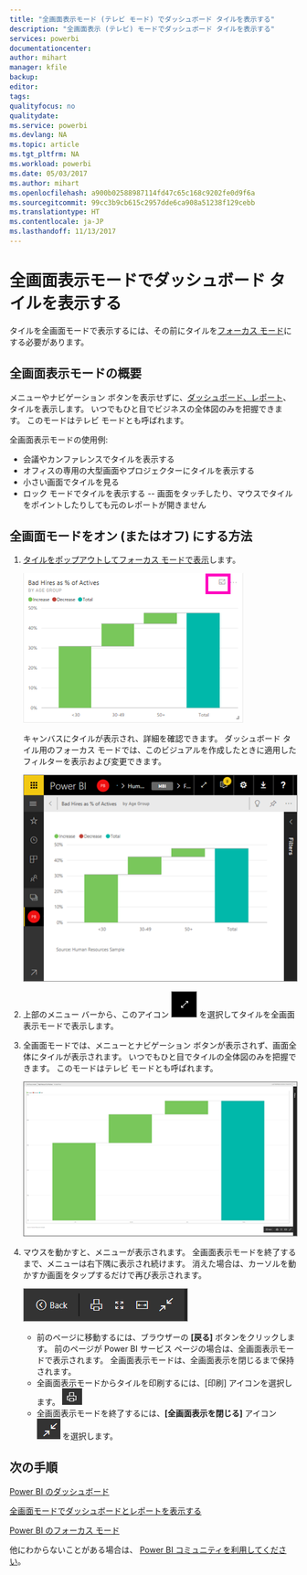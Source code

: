```yaml
---
title: "全画面表示モード (テレビ モード) でダッシュボード タイルを表示する"
description: "全画面表示 (テレビ) モードでダッシュボード タイルを表示する"
services: powerbi
documentationcenter: 
author: mihart
manager: kfile
backup: 
editor: 
tags: 
qualityfocus: no
qualitydate: 
ms.service: powerbi
ms.devlang: NA
ms.topic: article
ms.tgt_pltfrm: NA
ms.workload: powerbi
ms.date: 05/03/2017
ms.author: mihart
ms.openlocfilehash: a900b02588987114fd47c65c168c9202fe0d9f6a
ms.sourcegitcommit: 99cc3b9cb615c2957dde6ca908a51238f129cebb
ms.translationtype: HT
ms.contentlocale: ja-JP
ms.lasthandoff: 11/13/2017
---
```

# <a name="display-a-dashboard-tile-in-full-screen-mode"></a>全画面表示モードでダッシュボード タイルを表示する
タイルを全画面モードで表示するには、その前にタイルを[フォーカス モード](service-focus-mode.md)にする必要があります。

## <a name="what-is-full-screen-mode"></a>全画面表示モードの概要
メニューやナビゲーション ボタンを表示せずに、[ダッシュボード、レポート](service-fullscreen-mode.md)、タイルを表示します。  いつでもひと目でビジネスの全体図のみを把握できます。 このモードはテレビ モードとも呼ばれます。

全画面表示モードの使用例:

* 会議やカンファレンスでタイルを表示する
* オフィスの専用の大型画面やプロジェクターにタイルを表示する
* 小さい画面でタイルを見る
* ロック モードでタイルを表示する -- 画面をタッチしたり、マウスでタイルをポイントしたりしても元のレポートが開きません

## <a name="to-turn-full-screen-mode-on-and-off"></a>全画面モードをオン (またはオフ) にする方法
1. [タイルをポップアウトしてフォーカス モードで表示](service-focus-mode.md)します。
   
    ![](media/service-tile-fullscreen-mode/power-bi-focus.png)
   
    キャンバスにタイルが表示され、詳細を確認できます。 ダッシュボード タイル用のフォーカス モードでは、このビジュアルを作成したときに適用したフィルターを表示および変更できます。
   
    ![](media/service-tile-fullscreen-mode/power-bi-focus3.png)
2. 上部のメニュー バーから、このアイコン ![](media/service-tile-fullscreen-mode/powerbi-full-screen-icon.png) を選択してタイルを全画面表示モードで表示します。
3. 全画面モードでは、メニューとナビゲーション ボタンが表示されず、画面全体にタイルが表示されます。  いつでもひと目でタイルの全体図のみを把握できます。 このモードはテレビ モードとも呼ばれます。
   
   ![](media/service-tile-fullscreen-mode/power-bi-fullscreen.png)
4. マウスを動かすと、メニューが表示されます。 全画面表示モードを終了するまで、メニューは右下隅に表示され続けます。 消えた場合は、カーソルを動かすか画面をタップするだけで再び表示されます。
   
    ![](media/service-tile-fullscreen-mode/power-bi-menu.png)
   
   * 前のページに移動するには、ブラウザーの **[戻る]** ボタンをクリックします。 前のページが Power BI サービス ページの場合は、全画面表示モードで表示されます。  全画面表示モードは、全画面表示を閉じるまで保持されます。
   * 全画面表示モードからタイルを印刷するには、[印刷] アイコンを選択します。
     ![](media/service-tile-fullscreen-mode/print-icon.png)
   * 全画面表示モードを終了するには、**[全画面表示を閉じる]** アイコン ![](media/service-tile-fullscreen-mode/power-bi-close-full-screen.png) を選択します。

## <a name="next-steps"></a>次の手順
[Power BI のダッシュボード](service-dashboards.md)

[全画面モードでダッシュボードとレポートを表示する](service-fullscreen-mode.md)

[Power BI のフォーカス モード](service-focus-mode.md)

他にわからないことがある場合は、 [Power BI コミュニティを利用してください](http://community.powerbi.com/)。

